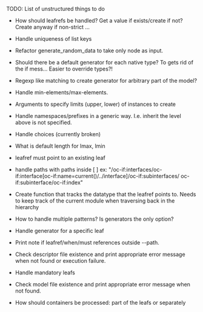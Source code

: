 TODO: List of unstructured things to do
 - How should leafrefs be handled?
   Get a value if exists/create if not?
   Create anyway if non-strict ...
 - Handle uniqueness of list keys
 - Refactor generate_random_data to take only node as input.
 - Should there be a default generator for each native type?
   To gets rid of the if mess...
   Easier to override types?!
 - Regexp like matching to create generator for arbitrary part of the model?
 - Handle min-elements/max-elements.
 - Arguments to specify limits (upper, lower) of instances to create

 - Handle namespaces/prefixes in a generic way. I.e. inherit the level above is not specified.
 - Handle choices (currently broken)

 - What is default length for lmax, lmin
 - leafref must point to an existing leaf
 - handle paths with paths inside [ ]
   ex: "/oc-if:interfaces/oc-if:interface[oc-if:name=current()/../interface]/oc-if:subinterfaces/
   oc-if:subinterface/oc-if:index"
 - Create function that tracks the datatype that the leafref points to. 
   Needs to keep track of the current module when traversing back in the hierarchy
 - How to handle multiple patterns?
   Is generators the only option?
 - Handle generator for a specific leaf
 - Print note if leafref/when/must references outside --path.
 - Check descriptor file existence and print appropriate error message when not found or execution failure.
 - Handle mandatory leafs
 - Check model file existence and print appropriate error message when not found.
 - How should containers be processed: part of the leafs or separately
